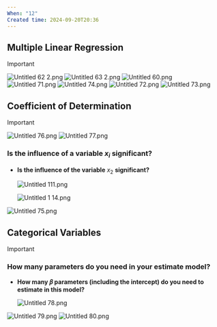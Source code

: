 ```yaml
---
When: "12"
Created time: 2024-09-20T20:36
---
```

## Multiple Linear Regression

> [!important]
![Untitled 62 2.png](../../../../attachments/Untitled%2062%202.png)
![Untitled 63 2.png](../../../../attachments/Untitled%2063%202.png)
![Untitled 60.png](../../../../attachments/Untitled%2060.png)
![Untitled 71.png](../../../../attachments/Untitled%2071.png)
![Untitled 74.png](../../../../attachments/Untitled%2074.png)
![Untitled 72.png](../../../../attachments/Untitled%2072.png)
![Untitled 73.png](../../../../attachments/Untitled%2073.png)
## Coefficient of Determination

> [!important]
![Untitled 76.png](../../../../attachments/Untitled%2076.png)
![Untitled 77.png](../../../../attachments/Untitled%2077.png)
### Is the influence of a variable $x_i$ significant?
- **Is the influence of the variable** $x_2$ **significant?**
    
    ![Untitled 111.png](../../../../attachments/Untitled%20111.png)
    
    ![Untitled 1 14.png](../../../../attachments/Untitled%201%2014.png)
    
      
    
  
![Untitled 75.png](../../../../attachments/Untitled%2075.png)
## Categorical Variables

> [!important]
### How many parameters do you need in your estimate model?
- **How many 𝛽** **parameters (including the intercept) do you need to estimate in this model?**
    
    ![Untitled 78.png](../../../../attachments/Untitled%2078.png)
    
  
![Untitled 79.png](../../../../attachments/Untitled%2079.png)
![Untitled 80.png](../../../../attachments/Untitled%2080.png)